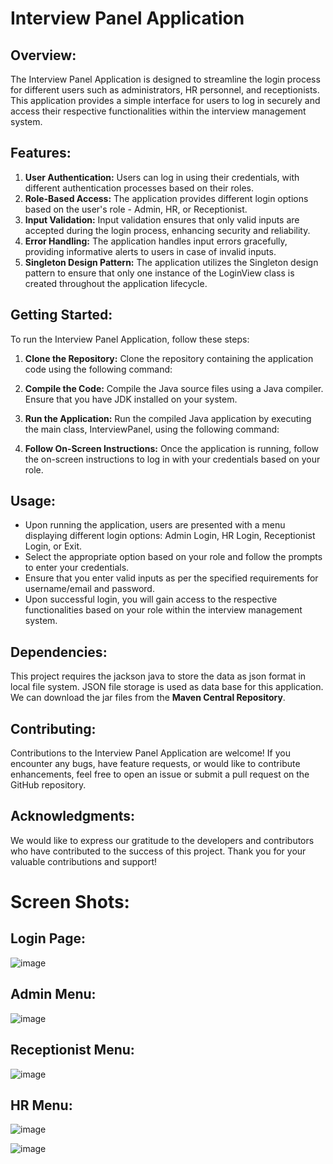 # Interview Panel Application

## Overview:
The Interview Panel Application is designed to streamline the login process for different users such as administrators, HR personnel, and receptionists. This application provides a simple interface for users to log in securely and access their respective functionalities within the interview management system.

## Features:
1. **User Authentication:** Users can log in using their credentials, with different authentication processes based on their roles.
2. **Role-Based Access:** The application provides different login options based on the user's role - Admin, HR, or Receptionist.
3. **Input Validation:** Input validation ensures that only valid inputs are accepted during the login process, enhancing security and reliability.
4. **Error Handling:** The application handles input errors gracefully, providing informative alerts to users in case of invalid inputs.
5. **Singleton Design Pattern:** The application utilizes the Singleton design pattern to ensure that only one instance of the LoginView class is created throughout the application lifecycle.

## Getting Started:
To run the Interview Panel Application, follow these steps:

1. **Clone the Repository:**
   Clone the repository containing the application code using the following command:

2. **Compile the Code:**
Compile the Java source files using a Java compiler. Ensure that you have JDK installed on your system.

3. **Run the Application:**
Run the compiled Java application by executing the main class, InterviewPanel, using the following command:

4. **Follow On-Screen Instructions:**
Once the application is running, follow the on-screen instructions to log in with your credentials based on your role.

## Usage:
- Upon running the application, users are presented with a menu displaying different login options: Admin Login, HR Login, Receptionist Login, or Exit.
- Select the appropriate option based on your role and follow the prompts to enter your credentials.
- Ensure that you enter valid inputs as per the specified requirements for username/email and password.
- Upon successful login, you will gain access to the respective functionalities based on your role within the interview management system.
## Dependencies:
This project requires the jackson java to store the data as json format in local file system. JSON file storage is used as data base for this application. We can download the jar files from the **Maven Central Repository**.
## Contributing:
Contributions to the Interview Panel Application are welcome! If you encounter any bugs, have feature requests, or would like to contribute enhancements, feel free to open an issue or submit a pull request on the GitHub repository.


## Acknowledgments:
We would like to express our gratitude to the developers and contributors who have contributed to the success of this project. Thank you for your valuable contributions and support!

# Screen Shots:
## Login Page:
![image](https://github.com/al-ameen-dev/Console-Applications/assets/123618498/8b09c191-0be1-4f2a-bdaf-fb29596b8451)

## Admin Menu:
![image](https://github.com/al-ameen-dev/Console-Applications/assets/123618498/ce53fbba-55ff-4025-918f-6c7f2386f6b8)

## Receptionist Menu:
![image](https://github.com/al-ameen-dev/Console-Applications/assets/123618498/7c513443-4fb8-4b29-b11c-24c2f16879d9)

## HR Menu:
![image](https://github.com/al-ameen-dev/Console-Applications/assets/123618498/04ca5c8a-69ba-4641-8ccd-4f5fb347d997)

![image](https://github.com/al-ameen-dev/Console-Applications/assets/123618498/a87c2a20-6b09-427e-90be-208330e444ae)





